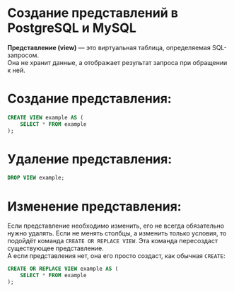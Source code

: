 # Создание представлений в PostgreSQL и MySQL

**Представление (view)** — это виртуальная таблица, определяемая SQL-запросом.  
Она не хранит данные, а отображает результат запроса при обращении к ней.

# Создание представления:

```sql
CREATE VIEW example AS (
    SELECT * FROM example
);
```

# Удаление представления:
```sql
DROP VIEW example;
```

# Изменение представления:
Если представление необходимо изменить, его не всегда обязательно нужно удалять.
Если не менять столбцы, а изменить только условия, то подойдёт команда `CREATE OR REPLACE VIEW`.
Эта команда пересоздаст существующее представление.  
А если представления нет, она его просто создаст, как обычная `CREATE`:   

```sql
CREATE OR REPLACE VIEW example AS (
    SELECT * FROM example
);
```

